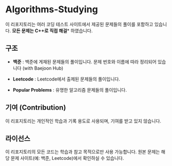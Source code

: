 # Algorithms-Studying

이 리포지토리는 여러 코딩 테스트 사이트에서 제공된 문제들의 풀이를 포함하고 있습니다.
**모든 문제는 C++로 직접 해걸*** 하였습니다.

## 구조

- **백준**
  : 백준에 게재된 문제들의 풀이입니다. 문제 번호와 이름에 따라 정리되어 있습니다 (with Baejoon Hub)

- **Leetcode**
  : Leetcode에서 출제된 문제들의 풀이입니다.

- **Popular Problems**
  : 유명한 알고리즘 문제들의 풀이입니다.


## 기여 (Contribution)

이 리포지토리는 개인적인 학습과 기록 용도로 사용되며, 기여를 받고 있지 않습니다.

## 라이선스

이 리포지토리의 모든 코드는 학습과 참고 목적으로만 사용 가능합니다. 원본 문제는 해당 문제 사이트(예: 백준, Leetcode)에서 확인하실 수 있습니다.
